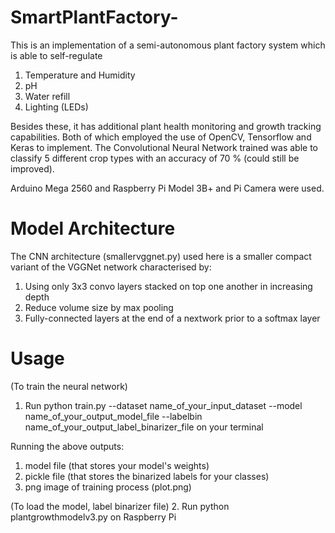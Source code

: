 # SmartPlantFactory-
This is an implementation of a semi-autonomous plant factory system which is able to self-regulate
1. Temperature and Humidity
2. pH
3. Water refill
4. Lighting (LEDs)

Besides these, it has additional plant health monitoring and growth tracking capabilities. Both of which employed the use of OpenCV, Tensorflow and Keras to implement. The Convolutional Neural Network trained was able to classify 5 different crop types with an accuracy of 70 % (could still be improved). 

Arduino Mega 2560 and Raspberry Pi Model 3B+ and Pi Camera were used. 

# Model Architecture
The CNN architecture (smallervggnet.py) used here is a smaller compact variant of the VGGNet network characterised by:
1. Using only 3x3 convo layers stacked on top one another in increasing depth
2. Reduce volume size by max pooling 
3. Fully-connected layers at the end of a nextwork prior to a softmax layer

# Usage
(To train the neural network)
1. Run python train.py --dataset name_of_your_input_dataset --model name_of_your_output_model_file --labelbin name_of_your_output_label_binarizer_file on your terminal

Running the above outputs:
1. model file (that stores your model's weights) 
2. pickle file (that stores the binarized labels for your classes)
3. png image of training process (plot.png)

(To load the model, label binarizer file)
2. Run python plantgrowthmodelv3.py on Raspberry Pi 
